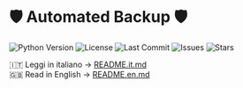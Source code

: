 # 🛡️ Automated Backup 🛡️
![Python Version](https://img.shields.io/badge/python-3.7%2B-blue) ![License](https://img.shields.io/github/license/CoccoAndrea/google-oauth-token-generator) ![Last Commit](https://img.shields.io/github/last-commit/CoccoAndrea/automated-backup) ![Issues](https://img.shields.io/github/issues/CoccoAndrea/automated-backup) ![Stars](https://img.shields.io/github/stars/CoccoAndrea/automated-backup?style=social)


🇮🇹 Leggi in italiano → [README.it.md](docs/README.it.md)  
🇬🇧 Read in English → [README.en.md](docs/README.en.md)